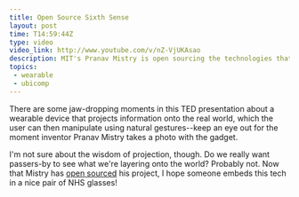 ```yaml
---
title: Open Source Sixth Sense
layout: post
time: T14:59:44Z
type: video
video_link: http://www.youtube.com/v/nZ-VjUKAsao
description: MIT's Pranav Mistry is open sourcing the technologies that provide a wearable ubicomp sixth sense.
topics:
 - wearable
 - ubicomp
---
```

There are some jaw-dropping moments in this TED presentation about a wearable device that projects information onto the real world, which the user can then manipulate using natural gestures--keep an eye out for the moment inventor Pranav Mistry takes a photo with the gadget.

I'm not sure about the wisdom of projection, though. Do we really want passers-by to see what we're layering onto the world? Probably not. Now that  Mistry has [open sourced][1] his project, I hope someone embeds this tech in a nice pair of <abbr>NHS</abbr> glasses!

[1]:http://business.rediff.com/slide-show/2009/nov/06/slide-show-1-tech-mit-grad-mistry-to-make-digital-sixthsense-open-source.htm